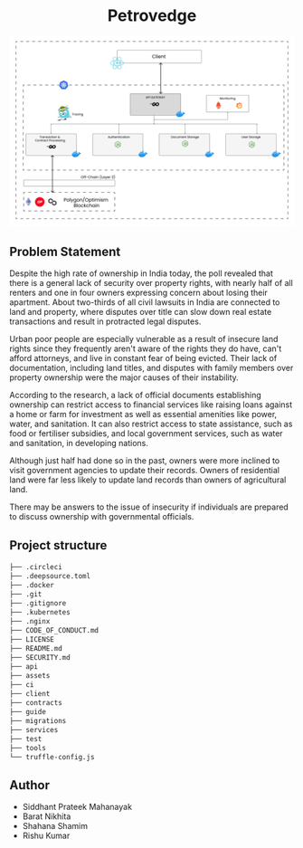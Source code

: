 <h1 align="center">Petrovedge</h1>

![](./assets/petrovedge.png)

## Problem Statement

Despite the high rate of ownership in India today, the poll revealed that there is a general lack of security over property rights, with nearly half of all renters and one in four owners expressing concern about losing their apartment. About two-thirds of all civil lawsuits in India are connected to land and property, where disputes over title can slow down real estate transactions and result in protracted legal disputes.

Urban poor people are especially vulnerable as a result of insecure land rights since they frequently aren't aware of the rights they do have, can't afford attorneys, and live in constant fear of being evicted. Their lack of documentation, including land titles, and disputes with family members over property ownership were the major causes of their instability.

According to the research, a lack of official documents establishing ownership can restrict access to financial services like raising loans against a home or farm for investment as well as essential amenities like power, water, and sanitation. It can also restrict access to state assistance, such as food or fertiliser subsidies, and local government services, such as water and sanitation, in developing nations.

Although just half had done so in the past, owners were more inclined to visit government agencies to update their records. Owners of residential land were far less likely to update land records than owners of agricultural land.

There may be answers to the issue of insecurity if individuals are prepared to discuss ownership with governmental officials.

## Project structure
```shell
├── .circleci
├── .deepsource.toml
├── .docker
├── .git
├── .gitignore
├── .kubernetes
├── .nginx
├── CODE_OF_CONDUCT.md
├── LICENSE
├── README.md
├── SECURITY.md
├── api
├── assets
├── ci
├── client
├── contracts
├── guide
├── migrations
├── services
├── test
├── tools
└── truffle-config.js

```


## Author

- Siddhant Prateek Mahanayak
- Barat Nikhita
- Shahana Shamim
- Rishu Kumar 